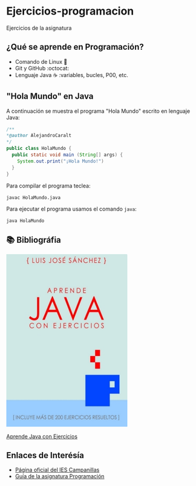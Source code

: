 # Ejercicios-programacion
Ejercicios de la asignatura 

## ¿Qué se aprende en Programación?

* Comando de Linux :penguin:
* Git y GitHub :octocat:
* Lenguaje Java :coffee: :variables, bucles, P00, etc. 

## "Hola Mundo" en Java

A continuación se muestra el programa "Hola Mundo" escrito en lenguaje Java:
```java
/**
*@author AlejandroCaralt 
*/
public class HolaMundo {
  public static void main (String[] args) {
    System.out.print("¡Hola Mundo!")
  }
}
```
Para compilar el programa teclea:
 
```console
javac HolaMundo.java
```
Para ejecutar el programa usamos el comando `java`:

```console
java HolaMundo
```

## :books: Bibliográfia

<img src="imagenes/aprende-java.jpg" width="320px">

[Aprende Java con Ejercicios](https://leanpub.com/aprendejava)

## Enlaces de Interésía

* [Página oficial del IES Campanillas](http://iescampanillas.com/)
* [Guía de la asignatura Programación](https://github.com/LuisJoseSanchez/programación)

